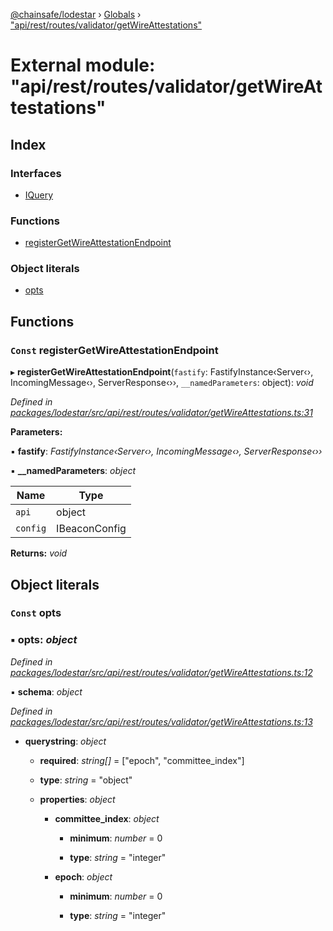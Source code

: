 [@chainsafe/lodestar](../README.md) › [Globals](../globals.md) › ["api/rest/routes/validator/getWireAttestations"](_api_rest_routes_validator_getwireattestations_.md)

# External module: "api/rest/routes/validator/getWireAttestations"

## Index

### Interfaces

* [IQuery](../interfaces/_api_rest_routes_validator_getwireattestations_.iquery.md)

### Functions

* [registerGetWireAttestationEndpoint](_api_rest_routes_validator_getwireattestations_.md#const-registergetwireattestationendpoint)

### Object literals

* [opts](_api_rest_routes_validator_getwireattestations_.md#const-opts)

## Functions

### `Const` registerGetWireAttestationEndpoint

▸ **registerGetWireAttestationEndpoint**(`fastify`: FastifyInstance‹Server‹›, IncomingMessage‹›, ServerResponse‹››, `__namedParameters`: object): *void*

*Defined in [packages/lodestar/src/api/rest/routes/validator/getWireAttestations.ts:31](https://github.com/ChainSafe/lodestar/blob/4796680/packages/lodestar/src/api/rest/routes/validator/getWireAttestations.ts#L31)*

**Parameters:**

▪ **fastify**: *FastifyInstance‹Server‹›, IncomingMessage‹›, ServerResponse‹››*

▪ **__namedParameters**: *object*

Name | Type |
------ | ------ |
`api` | object |
`config` | IBeaconConfig |

**Returns:** *void*

## Object literals

### `Const` opts

### ▪ **opts**: *object*

*Defined in [packages/lodestar/src/api/rest/routes/validator/getWireAttestations.ts:12](https://github.com/ChainSafe/lodestar/blob/4796680/packages/lodestar/src/api/rest/routes/validator/getWireAttestations.ts#L12)*

▪ **schema**: *object*

*Defined in [packages/lodestar/src/api/rest/routes/validator/getWireAttestations.ts:13](https://github.com/ChainSafe/lodestar/blob/4796680/packages/lodestar/src/api/rest/routes/validator/getWireAttestations.ts#L13)*

* **querystring**: *object*

  * **required**: *string[]* = ["epoch", "committee_index"]

  * **type**: *string* = "object"

  * **properties**: *object*

    * **committee_index**: *object*

      * **minimum**: *number* = 0

      * **type**: *string* = "integer"

    * **epoch**: *object*

      * **minimum**: *number* = 0

      * **type**: *string* = "integer"
